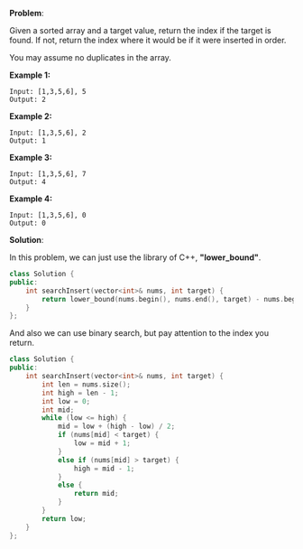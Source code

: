 **Problem**:

Given a sorted array and a target value, return the index if the target is found. If not, return the index where it would be if it were inserted in order.

You may assume no duplicates in the array.

**Example 1:**

```
Input: [1,3,5,6], 5
Output: 2
```

**Example 2:**

```
Input: [1,3,5,6], 2
Output: 1
```

**Example 3:**

```
Input: [1,3,5,6], 7
Output: 4
```

**Example 4:**

```
Input: [1,3,5,6], 0
Output: 0
```

**Solution**:

In this problem, we can just use the library of C++, **"lower_bound"**.

```c++
class Solution {
public:
    int searchInsert(vector<int>& nums, int target) {
        return lower_bound(nums.begin(), nums.end(), target) - nums.begin();
    }
};
```

And also we can use binary search, but pay attention to the index you return.

```c++
class Solution {
public:
    int searchInsert(vector<int>& nums, int target) {
        int len = nums.size();
        int high = len - 1;
        int low = 0;
        int mid;
        while (low <= high) {
            mid = low + (high - low) / 2;
            if (nums[mid] < target) {
                low = mid + 1;
            }
            else if (nums[mid] > target) {
                high = mid - 1;
            }
            else {
                return mid;
            }
        }
        return low;
    }
};
```

